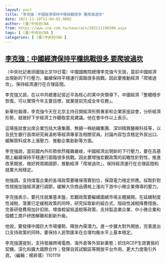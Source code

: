 ```yaml
---
layout: post
title: "李克強：中國經濟保持平穩挑戰很多 要爬坡過坎"
date: 2021-11-19T11:04:02.000Z
author: (臺)中央社CNA
from: https://www.cna.com.tw/news/acn/202111190280.aspx
tags: [ (臺)中央社CNA ]
categories: [ (臺)中央社CNA ]
---
```

<!--1637319842000-->
[李克強：中國經濟保持平穩挑戰很多 要爬坡過坎](https://www.cna.com.tw/news/acn/202111190280.aspx)
------

<div>
<div></div><div><p>（中央社記者邱國強北京19日電）中國國務院總理李克強今天說，當前中國經濟出現新的下行壓力，繼續保持平穩運行面臨很多挑戰。因此要推動經濟「爬坡過坎」，保持經濟運行在合理區間。</p><p>李克強又說，在以中共總書記習近平為核心的黨中央領導下，中國經濟「整體穩步恢復，可以實現今年主要目標，就業提前完成全年任務」。</p><p>新華社報導，李克強今天在北京主持召開經濟形勢專家和企業家座談會，分析經濟形勢，就做好下步經濟工作聽取意見建議。他在會中作以上表示。</p><p>這場座談會出席企業包括大唐集團、無錫一棉紡織集團、深圳精鋒醫療科技等，以及民生銀行首席研究員溫彬等經濟專家及相關官員。討論內容包含穩定外貿出口、緩解原料成本上漲壓力、推動企業創新等方面。</p><p>李克強說，當前國內外形勢依然複雜嚴峻，中國經濟出現新的下行壓力，要在高基期上繼續保持平穩運行面臨很多挑戰。因此要增強宏觀政策的前瞻性針對性，推進改革開放，做好跨周期調節，推動經濟「爬坡過坎」，保持經濟運行在合理區間和就業大局穩定。</p><p>他強調，支持煤電企業的各項政策要確保落實到位，保證電力穩定供應。採取針對性措施加強經濟運行調節，緩解大宗商品價格上漲向下游中小微企業傳導的壓力。</p><p>李克強表示，要托住就業基本盤，宏觀政策要繼續圍繞市場主體展開。在延續制度性減稅、落實已定緩稅政策的同時，研究採取新的組合式、階段性減稅降費措施，完善研發費用加計扣除、增值稅留抵退稅等政策，支持製造業企業、中小微企業和個體工商戶紓困解難和創新升級。</p><p>他說，要發揮中國巨大市場優勢、釋放內需潛力。進一步擴大對外開放，完善進出口支持政策的同時，要保持人民幣匯率在合理均衡水平上基本穩定。</p><p>李克強還提到，支持發展跨境電商、海外倉等外貿新業態；抓住RCEP生效實施的契機，深化和擴大國際合作；發揮自貿試驗區等開放平台作用，更大力度吸引外資。（編輯：楊昇儒）1101119</p></div>
</div>
